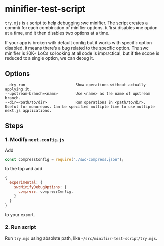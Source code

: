 # minifier-test-script

`try.mjs` is a script to help debugging swc minifier.
The script creates a commit for each combination of minifier options.
It first disables one option at a time, and it then disables two options at a time.

If your app is broken with default config but it works with specific option disabled, it means there's a bug related to the specific option.
The swc minifier is 20K+ LoCs so looking at all code is impractical, but if the scope is reduced to a single option, we can debug it.

## Options

```
--dry-run                       Show operations without actually applying it.
--upstream-branch=<name>        Use <name> as the name of upstream branch.
--dir=<path/to/dir>             Run operations in <path/to/dir>. Useful for monorepos. Can be specified multiple time to use multiple next.js applications.
```

## Steps

### 1. Modify `next.config.js`

Add

```js
const compressConfig = require("./swc-compress.json");
```

to the top and add

```js
{
  experimental: {
    swcMinifyDebugOptions: {
      compress: compressConfig,
    }
  }
}
```

to your export.

### 2. Run script

Run `try.mjs` using absolute path, like `~/src/minifier-test-script/try.mjs`.
